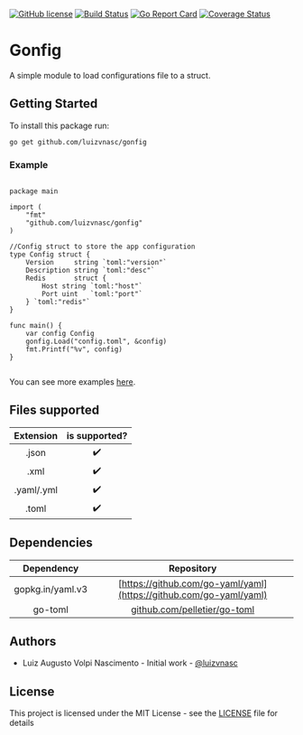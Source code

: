 [![GitHub license](https://img.shields.io/github/license/luizvnasc/gonfig)](https://github.com/luizvnasc/gonfig/blob/master/LICENSE)
[![Build Status](https://travis-ci.com/luizvnasc/gonfig.svg?branch=master)](https://travis-ci.com/luizvnasc/gonfig)
[![Go Report Card](https://goreportcard.com/badge/github.com/luizvnasc/gonfig)](https://goreportcard.com/report/github.com/luizvnasc/gonfig)
[![Coverage Status](https://coveralls.io/repos/github/luizvnasc/gonfig/badge.svg?branch=master)](https://coveralls.io/github/luizvnasc/gonfig?branch=master)

# Gonfig

A simple module to load configurations file to a struct.

## Getting Started

To install this package run:

```
go get github.com/luizvnasc/gonfig
```

### Example

``` golang

package main

import (
	"fmt"
	"github.com/luizvnasc/gonfig"
)

//Config struct to store the app configuration
type Config struct {
	Version     string `toml:"version"`
	Description string `toml:"desc"`
	Redis       struct {
		Host string `toml:"host"`
		Port uint   `toml:"port"`
	} `toml:"redis"`
}

func main() {
	var config Config
	gonfig.Load("config.toml", &config)
	fmt.Printf("%v", config)
}


```
You can see more examples [here](https://github.com/luizvnasc/gonfig/tree/master/examples).

## Files supported

| Extension  |   is supported?    |
| :--------: | :----------------: |
|   .json    | :heavy_check_mark: |
|    .xml    | :heavy_check_mark: |
| .yaml/.yml | :heavy_check_mark: |
|   .toml    | :heavy_check_mark: |

## Dependencies

| Dependency  |   Repository    |
| :--------: | :----------------: |
| gopkg.in/yaml.v3 | [https://github.com/go-yaml/yaml](https://github.com/go-yaml/yaml) |
|   go-toml    | [github.com/pelletier/go-toml](github.com/pelletier/go-toml) |

## Authors
* Luiz Augusto Volpi Nascimento - Initial work - [@luizvnasc](https://github.com/luizvnasc)

## License
This project is licensed under the MIT License - see the [LICENSE](https://github.com/luizvnasc/gonfig/blob/master/LICENSE) file for details
